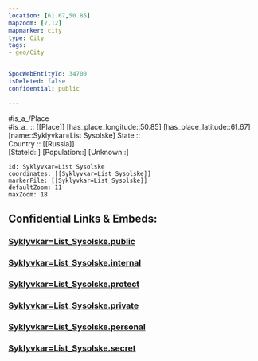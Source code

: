 ```yaml
---
location: [61.67,50.85] 
mapzoom: [7,12] 
mapmarker: city 
type: City
tags:
- geo/City


SpocWebEntityId: 34700
isDeleted: false
confidential: public

---
```

#is_a_/Place  
#is_a_ :: [[Place]] 
[has_place_longitude::50.85] 
[has_place_latitude::61.67] 
[name::Syklyvkar=List Sysolske] 
State ::  
Country :: [[Russia]]  
[StateId::] 
[Population::] 
[Unknown::] 


```leaflet
id: Syklyvkar=List Sysolske
coordinates: [[Syklyvkar=List_Sysolske]] 
markerFile: [[Syklyvkar=List_Sysolske]] 
defaultZoom: 11 
maxZoom: 18
```


## Confidential Links & Embeds: 

### [Syklyvkar=List_Sysolske.public](/_public/\Earth\Continent\Europe\Europe~East\Russia\Russia~NorthWest\Komi~Republic\CitySyklyvkar=List_Sysolske.public.md) 

### [Syklyvkar=List_Sysolske.internal](/_internal/\Earth\Continent\Europe\Europe~East\Russia\Russia~NorthWest\Komi~Republic\CitySyklyvkar=List_Sysolske.internal.md) 

### [Syklyvkar=List_Sysolske.protect](/_protect/\Earth\Continent\Europe\Europe~East\Russia\Russia~NorthWest\Komi~Republic\CitySyklyvkar=List_Sysolske.protect.md) 

### [Syklyvkar=List_Sysolske.private](/_private/\Earth\Continent\Europe\Europe~East\Russia\Russia~NorthWest\Komi~Republic\CitySyklyvkar=List_Sysolske.private.md) 

### [Syklyvkar=List_Sysolske.personal](/_personal/\Earth\Continent\Europe\Europe~East\Russia\Russia~NorthWest\Komi~Republic\CitySyklyvkar=List_Sysolske.personal.md) 

### [Syklyvkar=List_Sysolske.secret](/_secret/\Earth\Continent\Europe\Europe~East\Russia\Russia~NorthWest\Komi~Republic\CitySyklyvkar=List_Sysolske.secret.md)

